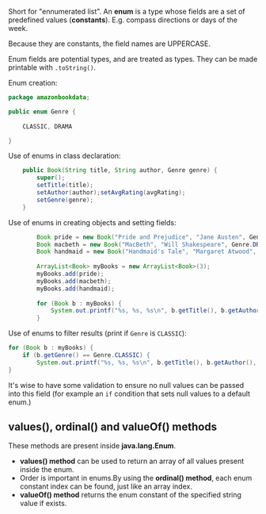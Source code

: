 Short for "ennumerated list". An **enum** is a type whose fields are a set of predefined values (**constants**). E.g. compass directions or days of the week.

Because they are constants, the field names are UPPERCASE.

Enum fields are potential types, and are treated as types. They can be made printable with `.toString()`.

Enum creation:
```java
package amazonbookdata;

public enum Genre {
	
	CLASSIC, DRAMA

}
```

Use of enums in class declaration:
```java
	public Book(String title, String author, Genre genre) {
		super();
		setTitle(title);
		setAuthor(author);setAvgRating(avgRating);
		setGenre(genre);
	}
```

Use of enums in creating objects and setting fields:
```java
        Book pride = new Book("Pride and Prejudice", "Jane Austen", Genre.CLASSIC);
        Book macbeth = new Book("MacBeth", "Will Shakespeare", Genre.DRAMA);
        Book handmaid = new Book("Handmaid's Tale", "Margaret Atwood",  Genre.CLASSIC);
        
        ArrayList<Book> myBooks = new ArrayList<Book>(3);
        myBooks.add(pride);
        myBooks.add(macbeth);
        myBooks.add(handmaid);
        
        for (Book b : myBooks) {
        	System.out.printf("%s, %s, %s\n", b.getTitle(), b.getAuthor(), b.getGenre().toString());
        }
```

Use of enums to filter results (print if `Genre` is `CLASSIC`):
```java
for (Book b : myBooks) {
	if (b.getGenre() == Genre.CLASSIC) {
        System.out.printf("%s, %s, %s\n", b.getTitle(), b.getAuthor(), b.getGenre().toString());
}
```

It's wise to have some validation to ensure no null values can be passed into this field (for example an `if` condition that sets null values to a default enum.)

## values(), ordinal() and valueOf() methods
These methods are present inside **java.lang.Enum**.

- **values() method** can be used to return an array of all values present inside the enum.
- Order is important in enums.By using the **ordinal() method**, each enum constant index can be found, just like an array index.
- **valueOf() method** returns the enum constant of the specified string value if exists.